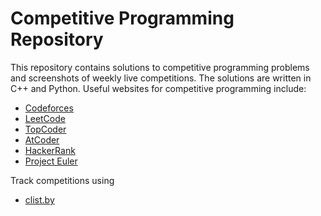 # Competitive Programming Repository

This repository contains solutions to competitive programming problems and screenshots of weekly live competitions. The solutions are written in C++ and Python.
Useful websites for competitive programming include: 

- [Codeforces](https://codeforces.com/)
- [LeetCode](https://leetcode.com/)
- [TopCoder](https://www.topcoder.com/)
- [AtCoder](https://atcoder.jp/)
- [HackerRank](https://www.hackerrank.com/)
- [Project Euler](https://projecteuler.net/)

Track competitions using

- [clist.by](https://clist.by)
